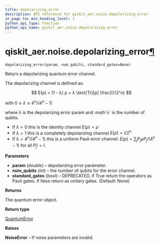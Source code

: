 ```yaml
---
title: depolarizing_error
description: API reference for qiskit_aer.noise.depolarizing_error
in_page_toc_min_heading_level: 1
python_api_type: function
python_api_name: qiskit_aer.noise.depolarizing_error
---
```


# qiskit\_aer.noise.depolarizing\_error[¶](#qiskit-aer-noise-depolarizing-error "Permalink to this headline")

<span id="qiskit_aer.noise.depolarizing_error" />

`depolarizing_error(param, num_qubits, standard_gates=None)`

Return a depolarizing quantum error channel.

The depolarizing channel is defined as:

$$
E(ρ) = (1 - λ) ρ + λ \text{Tr}[ρ] \frac{I}{2^n}
$$

with $0 \le λ \le 4^n / (4^n - 1)$

where $λ$ is the depolarizing error param and :math\`n\` is the number of qubits.

*   If $λ = 0$ this is the identity channel $E(ρ) = ρ$
*   If $λ = 1$ this is a completely depolarizing channel $E(ρ) = I / 2^n$
*   If $λ = 4^n / (4^n - 1)$ this is a uniform Pauli error channel: $E(ρ) = \sum_j P_j ρ P_j / (4^n - 1)$ for all $P_j != I$.

**Parameters**

*   **param** (*double*) – depolarizing error parameter.
*   **num\_qubits** (*int*) – the number of qubits for the error channel.
*   **standard\_gates** (*bool*) – DEPRECATED, if True return the operators as Pauli gates. If false return as unitary gates. (Default: None)

**Returns**

The quantum error object.

**Return type**

[QuantumError](qiskit_aer.noise.QuantumError "qiskit_aer.noise.QuantumError")

**Raises**

**NoiseError** – If noise parameters are invalid.

